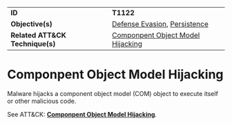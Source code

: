 |||
|---------|------------------------|
|**ID**|**T1122**|
|**Objective(s)**| [Defense Evasion](https://github.com/MAECProject/malware-behaviors/tree/master/defense-evasion), [Persistence](https://github.com/MAECProject/malware-behaviors/tree/master/persistence)|
|**Related ATT&CK Technique(s)**|[Componpent Object Model Hijacking](https://attack.mitre.org/techniques/T1122)|


Componpent Object Model Hijacking
=================================
Malware hijacks a component object model (COM) object to execute itself or other malicious code. 

See ATT&CK: [**Componpent Object Model Hijacking**](https://attack.mitre.org/techniques/T1122).